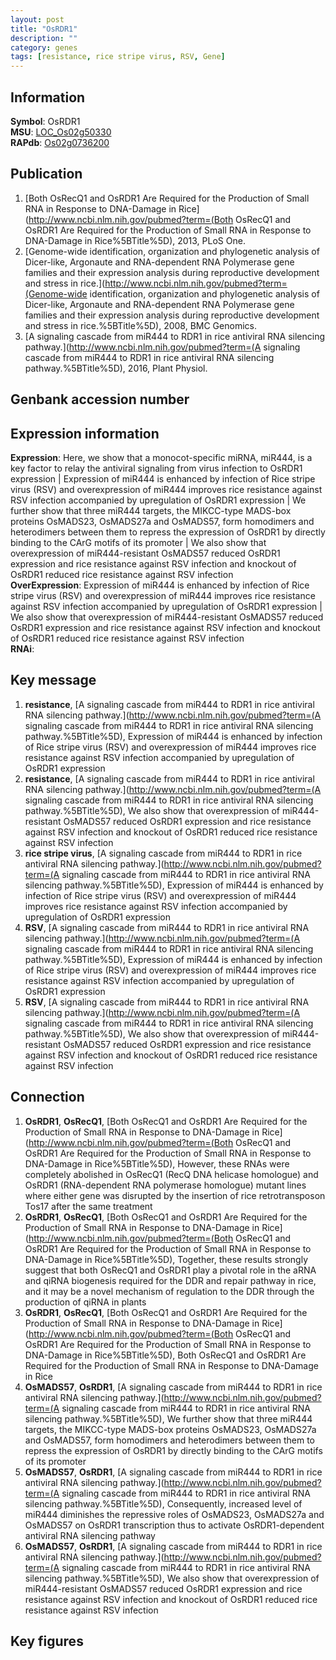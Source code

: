 ```yaml
---
layout: post
title: "OsRDR1"
description: ""
category: genes
tags: [resistance, rice stripe virus, RSV, Gene]
---
```


## Information
__Symbol__: OsRDR1  
__MSU__: [LOC_Os02g50330](http://rice.plantbiology.msu.edu/cgi-bin/ORF_infopage.cgi?orf=LOC_Os02g50330)  
__RAPdb__: [Os02g0736200](http://rapdb.dna.affrc.go.jp/viewer/gbrowse_details/irgsp1?name=Os02g0736200)  

## Publication
1. [Both OsRecQ1 and OsRDR1 Are Required for the Production of Small RNA in Response to DNA-Damage in Rice](http://www.ncbi.nlm.nih.gov/pubmed?term=(Both OsRecQ1 and OsRDR1 Are Required for the Production of Small RNA in Response to DNA-Damage in Rice%5BTitle%5D), 2013, PLoS One.
2. [Genome-wide identification, organization and phylogenetic analysis of Dicer-like, Argonaute and RNA-dependent RNA Polymerase gene families and their expression analysis during reproductive development and stress in rice.](http://www.ncbi.nlm.nih.gov/pubmed?term=(Genome-wide identification, organization and phylogenetic analysis of Dicer-like, Argonaute and RNA-dependent RNA Polymerase gene families and their expression analysis during reproductive development and stress in rice.%5BTitle%5D), 2008, BMC Genomics.
3. [A signaling cascade from miR444 to RDR1 in rice antiviral RNA silencing pathway.](http://www.ncbi.nlm.nih.gov/pubmed?term=(A signaling cascade from miR444 to RDR1 in rice antiviral RNA silencing pathway.%5BTitle%5D), 2016, Plant Physiol.

## Genbank accession number

## Expression information
__Expression__: Here, we show that a monocot-specific miRNA, miR444, is a key factor to relay the antiviral signaling from virus infection to OsRDR1 expression |  Expression of miR444 is enhanced by infection of Rice stripe virus (RSV) and overexpression of miR444 improves rice resistance against RSV infection accompanied by upregulation of OsRDR1 expression |  We further show that three miR444 targets, the MIKCC-type MADS-box proteins OsMADS23, OsMADS27a and OsMADS57, form homodimers and heterodimers between them to repress the expression of OsRDR1 by directly binding to the CArG motifs of its promoter |  We also show that overexpression of miR444-resistant OsMADS57 reduced OsRDR1 expression and rice resistance against RSV infection and knockout of OsRDR1 reduced rice resistance against RSV infection  
__OverExpression__: Expression of miR444 is enhanced by infection of Rice stripe virus (RSV) and overexpression of miR444 improves rice resistance against RSV infection accompanied by upregulation of OsRDR1 expression |  We also show that overexpression of miR444-resistant OsMADS57 reduced OsRDR1 expression and rice resistance against RSV infection and knockout of OsRDR1 reduced rice resistance against RSV infection  
__RNAi__:  

## Key message
1. __resistance__, [A signaling cascade from miR444 to RDR1 in rice antiviral RNA silencing pathway.](http://www.ncbi.nlm.nih.gov/pubmed?term=(A signaling cascade from miR444 to RDR1 in rice antiviral RNA silencing pathway.%5BTitle%5D),  Expression of miR444 is enhanced by infection of Rice stripe virus (RSV) and overexpression of miR444 improves rice resistance against RSV infection accompanied by upregulation of OsRDR1 expression
2. __resistance__, [A signaling cascade from miR444 to RDR1 in rice antiviral RNA silencing pathway.](http://www.ncbi.nlm.nih.gov/pubmed?term=(A signaling cascade from miR444 to RDR1 in rice antiviral RNA silencing pathway.%5BTitle%5D),  We also show that overexpression of miR444-resistant OsMADS57 reduced OsRDR1 expression and rice resistance against RSV infection and knockout of OsRDR1 reduced rice resistance against RSV infection
3. __rice stripe virus__, [A signaling cascade from miR444 to RDR1 in rice antiviral RNA silencing pathway.](http://www.ncbi.nlm.nih.gov/pubmed?term=(A signaling cascade from miR444 to RDR1 in rice antiviral RNA silencing pathway.%5BTitle%5D),  Expression of miR444 is enhanced by infection of Rice stripe virus (RSV) and overexpression of miR444 improves rice resistance against RSV infection accompanied by upregulation of OsRDR1 expression
4. __RSV__, [A signaling cascade from miR444 to RDR1 in rice antiviral RNA silencing pathway.](http://www.ncbi.nlm.nih.gov/pubmed?term=(A signaling cascade from miR444 to RDR1 in rice antiviral RNA silencing pathway.%5BTitle%5D),  Expression of miR444 is enhanced by infection of Rice stripe virus (RSV) and overexpression of miR444 improves rice resistance against RSV infection accompanied by upregulation of OsRDR1 expression
5. __RSV__, [A signaling cascade from miR444 to RDR1 in rice antiviral RNA silencing pathway.](http://www.ncbi.nlm.nih.gov/pubmed?term=(A signaling cascade from miR444 to RDR1 in rice antiviral RNA silencing pathway.%5BTitle%5D),  We also show that overexpression of miR444-resistant OsMADS57 reduced OsRDR1 expression and rice resistance against RSV infection and knockout of OsRDR1 reduced rice resistance against RSV infection

## Connection
1. __OsRDR1__, __OsRecQ1__, [Both OsRecQ1 and OsRDR1 Are Required for the Production of Small RNA in Response to DNA-Damage in Rice](http://www.ncbi.nlm.nih.gov/pubmed?term=(Both OsRecQ1 and OsRDR1 Are Required for the Production of Small RNA in Response to DNA-Damage in Rice%5BTitle%5D),  However, these RNAs were completely abolished in OsRecQ1 (RecQ DNA helicase homologue) and OsRDR1 (RNA-dependent RNA polymerase homologue) mutant lines where either gene was disrupted by the insertion of rice retrotransposon Tos17 after the same treatment
2. __OsRDR1__, __OsRecQ1__, [Both OsRecQ1 and OsRDR1 Are Required for the Production of Small RNA in Response to DNA-Damage in Rice](http://www.ncbi.nlm.nih.gov/pubmed?term=(Both OsRecQ1 and OsRDR1 Are Required for the Production of Small RNA in Response to DNA-Damage in Rice%5BTitle%5D),  Together, these results strongly suggest that both OsRecQ1 and OsRDR1 play a pivotal role in the aRNA and qiRNA biogenesis required for the DDR and repair pathway in rice, and it may be a novel mechanism of regulation to the DDR through the production of qiRNA in plants
3. __OsRDR1__, __OsRecQ1__, [Both OsRecQ1 and OsRDR1 Are Required for the Production of Small RNA in Response to DNA-Damage in Rice](http://www.ncbi.nlm.nih.gov/pubmed?term=(Both OsRecQ1 and OsRDR1 Are Required for the Production of Small RNA in Response to DNA-Damage in Rice%5BTitle%5D), Both OsRecQ1 and OsRDR1 Are Required for the Production of Small RNA in Response to DNA-Damage in Rice
4. __OsMADS57__, __OsRDR1__, [A signaling cascade from miR444 to RDR1 in rice antiviral RNA silencing pathway.](http://www.ncbi.nlm.nih.gov/pubmed?term=(A signaling cascade from miR444 to RDR1 in rice antiviral RNA silencing pathway.%5BTitle%5D),  We further show that three miR444 targets, the MIKCC-type MADS-box proteins OsMADS23, OsMADS27a and OsMADS57, form homodimers and heterodimers between them to repress the expression of OsRDR1 by directly binding to the CArG motifs of its promoter
5. __OsMADS57__, __OsRDR1__, [A signaling cascade from miR444 to RDR1 in rice antiviral RNA silencing pathway.](http://www.ncbi.nlm.nih.gov/pubmed?term=(A signaling cascade from miR444 to RDR1 in rice antiviral RNA silencing pathway.%5BTitle%5D),  Consequently, increased level of miR444 diminishes the repressive roles of OsMADS23, OsMADS27a and OsMADS57 on OsRDR1 transcription thus to activate OsRDR1-dependent antiviral RNA silencing pathway
6. __OsMADS57__, __OsRDR1__, [A signaling cascade from miR444 to RDR1 in rice antiviral RNA silencing pathway.](http://www.ncbi.nlm.nih.gov/pubmed?term=(A signaling cascade from miR444 to RDR1 in rice antiviral RNA silencing pathway.%5BTitle%5D),  We also show that overexpression of miR444-resistant OsMADS57 reduced OsRDR1 expression and rice resistance against RSV infection and knockout of OsRDR1 reduced rice resistance against RSV infection

## Key figures


